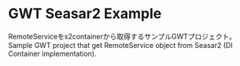 GWT Seasar2 Example
===================

RemoteServiceをs2containerから取得するサンプルGWTプロジェクト。  
Sample GWT project that get RemoteService object from Seasar2 (DI Container implementation).

